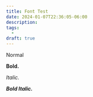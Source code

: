 ```yaml
---
title: Font Test
date: 2024-01-07T22:36:05-06:00
description:
tags:
  - 
draft: true
---
```


Normal

**Bold.**

*Italic.*

***Bold Italic.***
